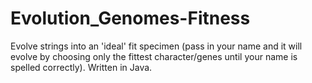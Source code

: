 # Evolution_Genomes-Fitness
Evolve strings into an 'ideal' fit specimen (pass in your name and it will evolve by choosing only the fittest character/genes until your name is spelled correctly).  Written in Java.
